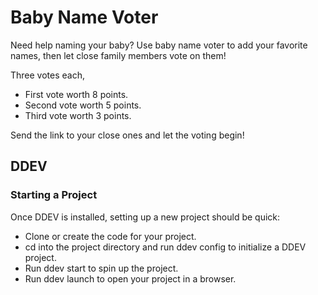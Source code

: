 # Baby Name Voter
Need help naming your baby?
Use baby name voter to add your favorite names, then let close family members vote on them!

Three votes each, 
- First vote worth 8 points.
- Second vote worth 5 points. 
- Third vote worth 3 points.

Send the link to your close ones and let the voting begin!


## DDEV
### Starting a Project
Once DDEV is installed, setting up a new project should be quick:
- Clone or create the code for your project.
- cd into the project directory and run ddev config to initialize a DDEV project.
- Run ddev start to spin up the project.
- Run ddev launch to open your project in a browser.
